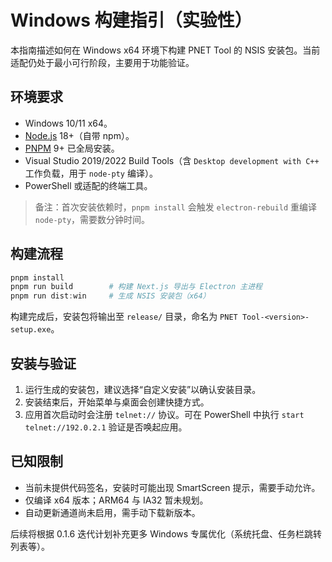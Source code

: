 # Windows 构建指引（实验性）

本指南描述如何在 Windows x64 环境下构建 PNET Tool 的 NSIS 安装包。当前适配仍处于最小可行阶段，主要用于功能验证。

## 环境要求

- Windows 10/11 x64。
- [Node.js](https://nodejs.org/) 18+（自带 npm）。
- [PNPM](https://pnpm.io/) 9+ 已全局安装。
- Visual Studio 2019/2022 Build Tools（含 `Desktop development with C++` 工作负载，用于 `node-pty` 编译）。
- PowerShell 或适配的终端工具。

> 备注：首次安装依赖时，`pnpm install` 会触发 `electron-rebuild` 重编译 `node-pty`，需要数分钟时间。

## 构建流程

```powershell
pnpm install
pnpm run build        # 构建 Next.js 导出与 Electron 主进程
pnpm run dist:win     # 生成 NSIS 安装包（x64）
```

构建完成后，安装包将输出至 `release/` 目录，命名为 `PNET Tool-<version>-setup.exe`。

## 安装与验证

1. 运行生成的安装包，建议选择“自定义安装”以确认安装目录。
2. 安装结束后，开始菜单与桌面会创建快捷方式。
3. 应用首次启动时会注册 `telnet://` 协议。可在 PowerShell 中执行 `start telnet://192.0.2.1` 验证是否唤起应用。

## 已知限制

- 当前未提供代码签名，安装时可能出现 SmartScreen 提示，需要手动允许。
- 仅编译 x64 版本；ARM64 与 IA32 暂未规划。
- 自动更新通道尚未启用，需手动下载新版本。

后续将根据 0.1.6 迭代计划补充更多 Windows 专属优化（系统托盘、任务栏跳转列表等）。
